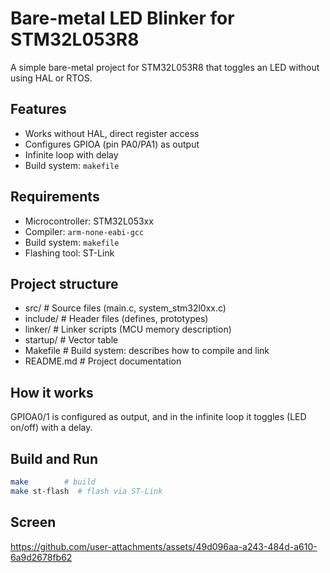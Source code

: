 # Bare-metal LED Blinker for STM32L053R8

A simple bare-metal project for STM32L053R8 that toggles an LED without using HAL or RTOS.

## Features
- Works without HAL, direct register access
- Configures GPIOA (pin PA0/PA1) as output
- Infinite loop with delay
- Build system: `makefile`

## Requirements
- Microcontroller: STM32L053xx
- Compiler: `arm-none-eabi-gcc`
- Build system: `makefile`
- Flashing tool: ST-Link

## Project structure
- src/        # Source files (main.c, system_stm32l0xx.c)
- include/    # Header files (defines, prototypes)
- linker/     # Linker scripts (MCU memory description)
- startup/    # Vector table
- Makefile    # Build system: describes how to compile and link
- README.md   # Project documentation

## How it works
GPIOA0/1 is configured as output, and in the infinite loop it toggles (LED on/off) with a delay.

## Build and Run
```bash
make        # build
make st-flash  # flash via ST-Link
```
## Screen
https://github.com/user-attachments/assets/49d096aa-a243-484d-a610-6a9d2678fb62

